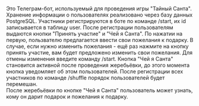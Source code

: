 Это Телеграм-бот, используемый для проведения игры "Тайный Санта". 
Хранение информации о пользователях реализовано через базу данных PostgreSQL.
Участники регистрируются в боте по команде /start, их id записывается в таблицу user. 
После регистрации пользователям выдаются кнопки "Принять участие" и "Чей я Санта". 
По нажатии на первую, пользвателю предлагается ввести свои пожелания к подарку.
В случае, если нужно изменить пожелания - ещё раз нажмите на кнопку принять участие, вам будет предложено изменить свои пожелания.
Для отмены изменения введите команду /start.
Кнопка "Чей я Санта" становится активной после проведения жеребьёвки, до этого момента кнопка уведомляет об этом пользователей. 
После регистрации всех участников по команде /shuffle порядок пользователей будет перемешан.  
После жеребьёвки по кнопке "Чей я Санта" пользователь может узнать, кому он дарит подарок и пожелания к подарку.
